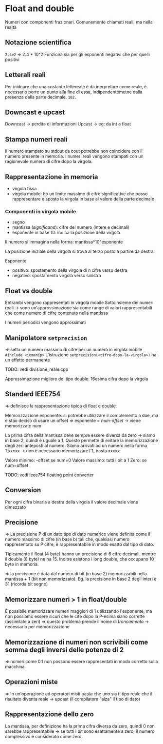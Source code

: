 # Float and double
Numeri con componenti frazionari. Comunemente chiamati reali, ma nella realtà

## Notazione scientifica
`2.4e2` => 2.4 * 10^2
Funziona sia per gli esponenti negativi che per quelli positivi

## Letterali reali
Per inidcare che una costante lettereale è da inerpretare come reale, è necessario porre un punto alla fine di essa, indipendentemetne dalla presenza della parte decimale. `102.`

## Downcast e upcast
Downcast -> perdita di informazioni
Upcast -> eg: da int a float

## Stampa numeri reali
Il numero stampato su stdout da cout potrebbe non coincidere con il numero presente in memoria. I numeri reali vengono stampati con un ragionevole numero di cifre dopo la virgola.

## Rappresentazione in memoria
- virgola fissa
- virgola mobile: ho un limite massimo di cifre significative che posso rappresentare e sposto la virgola in base al valore della parte decimale

### Componenti in virgola mobile
- segno
- mantissa (_significand_): cifre del numero (intere e decimali)
- esponente in base 10: indica la posizione della virgola

Il numero si immagina nella forma: mantissa\*10^esponente

La posizione iniziale della virgola si trova al terzo posto a partire da destra.

Esponente:
- positivo: spostamento della virgola di n cifre verso destra
- negativo: spostamento virgola verso sinistra

## Float vs double
Entrambi vengono rappresentati in virgola mobile
Sottoinsieme dei numeri reali -> sono un'approssimazione sia come range di valori rappresentabili che come numero di cifre contenuto nella mantissa

I numeri periodici vengono approssimati

## Manipolatore `setprecision`
=> setta un numero massimo di cifre per un numero in virgola mobile
`#include <iomanip>`
L'istruzione `setprecision(<cifre-dopo-la-virgola>)` ha un effetto permanente

TODO: vedi divisione_reale.cpp

Approssimazione migliore del tipo double: 16esima cifra dopo la virgola

## Standard IEEE754
=> definisce la rappresentazione tipica di float e double. 

Memorizzazione esponente: si potrebbe utilizzare il complemento a due, ma è stao deciso di usare un offset => esponente = _num-offset_ -> viene memorizzato num

La prima cifra della mantissa deve sempre essere diversa da zero -> siamo in base 2, quindi è uguale a 1. Questo permette di evitare la memorizzazione degli zeri anteposti al numero.
Siamo arrivati ad un numero nella forma 1.xxxxx -> non è necessario memorizzare l'1, basta xxxxx

Valore minimo: -offset se num=0
Valore massimo: tutti i bit a 1
Zero: se num=offset

TODO: vedi ieee754 floating point converter

## Conversion
Per ogni cifra binaria a destra della virgola il valore decimale viene dimezzato

## Precisione
=> La precisione P di un dato tipo di dato numerico viene definita come il numero massimo di cifre (in base b) tali che, qualsiasi numero rappresentato su P cifre, è rappresentabile in modo esatto dal tipo di dato.

Tipicamente il float (4 byte) hanno un precisione di 6 cifre decimali, mentre il double (8 byte) ne ha 15. Inoltre esistono i long double, che occupano 10 byte in memoria.

=> la precisione è data dal numero di bit (in base 2) memorizzabili nella mantissa + 1 (bit non memorizzato). Eg. la precisione in base 2 degli interi è 31 (ricorda bit segno)

## Memorizzare numeri > 1 in float/double
È possibile memorizzare numeri maggiori di 1 utilizzando l'esponente, ma non possiamo essere sicuri che le cife dopo la P-esima siano corrette (assimilate a zeri)
=> questo problema prende il nome di *troncamento* -> necessario per memorizzazione

## Memorizzazione di numeri non scrivibili come somma degli inversi delle potenze di 2
=> numeri come 0.1 non possono essere rappresentati in modo corretto sulla macchina

## Operazioni miste
=> In un'operazione ad operatori misti basta che uno sia ti tipo reale che il risultato diventa reale
-> upcast (il compilatore "alza" il tipo di dato)

## Rappresentazione dello zero
La mantissa, per definizione ha la prima cifra diversa da zero, quindi 0 non sarebbe rappresentabile -> se tutti i bit sono esattamente a zero, il numero complessivo è considerato come zero.
